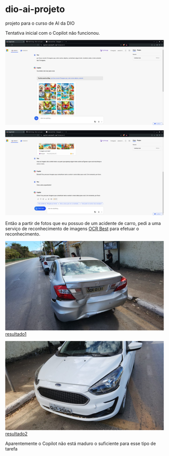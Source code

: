 # dio-ai-projeto
projeto para o curso de AI da DIO

Tentativa inicial com o Copilot não funcionou.

![copilot1](https://github.com/antoniofmoliveira/dio-ai-projeto/blob/main/copilot1.png)

![copilot2](https://github.com/antoniofmoliveira/dio-ai-projeto/blob/main/copilot2.png)

Então a partir de fotos que eu possuo de um acidente de carro, pedi a uma serviço de reconhecimento de imagens [OCR Best](https://www.ocr.best/) para efetuar o reconhecimento.

![imagem1](https://github.com/antoniofmoliveira/dio-ai-projeto/blob/main/inputs/imagem1.jpeg)  [resultado1](https://github.com/antoniofmoliveira/dio-ai-projeto/blob/main/outputs/OCR1.txt)

![imagem2](https://github.com/antoniofmoliveira/dio-ai-projeto/blob/main/inputs/imagem2.jpeg)   [resultado2](https://github.com/antoniofmoliveira/dio-ai-projeto/blob/main/outputs/OCR2.txt)

Aparentemente o Copilot não está maduro o suficiente para esse tipo de tarefa
